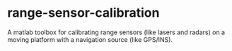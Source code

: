 range-sensor-calibration
========================

A matlab toolbox for calibrating range sensors (like lasers and radars) on a moving platform with a navigation source (like GPS/INS).
